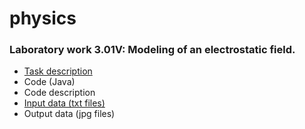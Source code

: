 # physics

<h3>Laboratory work 3.01V: Modeling of an electrostatic field.</h3>
<ul>
  <li><a href = "https://github.com/annchous/physics/blob/master/lab3.01V/lab3.01V.pdf">Task description</a></li>
  <li>Code (Java)</li>
  <li>Code description</li>
  <li><a href = "https://github.com/annchous/physics/tree/master/lab3.01V/data">Input data (txt files)</a></li>
  <li>Output data (jpg files)</li>
</ul>
